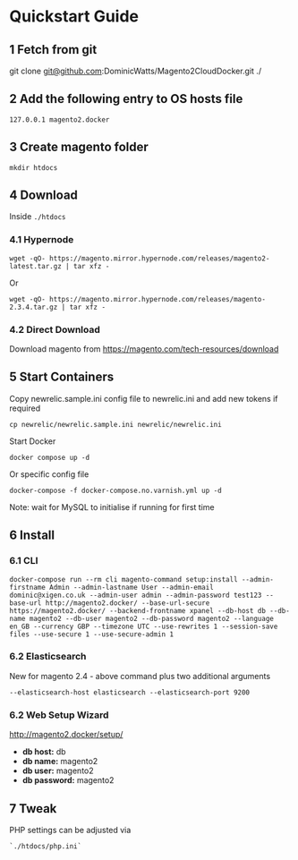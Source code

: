 # Quickstart Guide

## 1 Fetch from git

git clone git@github.com:DominicWatts/Magento2CloudDocker.git ./

## 2 Add the following entry to OS hosts file

    127.0.0.1 magento2.docker
    
## 3 Create magento folder

    mkdir htdocs
    
## 4 Download

Inside `./htdocs`

### 4.1 Hypernode

    wget -qO- https://magento.mirror.hypernode.com/releases/magento2-latest.tar.gz | tar xfz -

Or

    wget -qO- https://magento.mirror.hypernode.com/releases/magento-2.3.4.tar.gz | tar xfz -

### 4.2 Direct Download
 
Download magento from https://magento.com/tech-resources/download
 
## 5 Start Containers

Copy newrelic.sample.ini config file to newrelic.ini and add new tokens if required

    cp newrelic/newrelic.sample.ini newrelic/newrelic.ini

Start Docker

    docker compose up -d

Or specific config file

    docker-compose -f docker-compose.no.varnish.yml up -d
    
Note: wait for MySQL to initialise if running for first time
 
## 6 Install

### 6.1 CLI

    docker-compose run --rm cli magento-command setup:install --admin-firstname Admin --admin-lastname User --admin-email dominic@xigen.co.uk --admin-user admin --admin-password test123 --base-url http://magento2.docker/ --base-url-secure https://magento2.docker/ --backend-frontname xpanel --db-host db --db-name magento2 --db-user magento2 --db-password magento2 --language en_GB --currency GBP --timezone UTC --use-rewrites 1 --session-save files --use-secure 1 --use-secure-admin 1
    
### 6.2 Elasticsearch

New for magento 2.4 - above command plus two additional arguments

    --elasticsearch-host elasticsearch --elasticsearch-port 9200

### 6.2 Web Setup Wizard

http://magento2.docker/setup/

  - **db host:** db
  - **db name:** magento2
  - **db user:** magento2
  - **db password:** magento2
  
## 7 Tweak

PHP settings can be adjusted via

    `./htdocs/php.ini`
